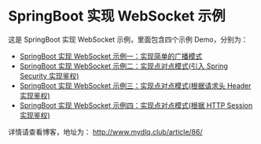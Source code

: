 # SpringBoot 实现 WebSocket 示例

这是 SpringBoot 实现 WebSocket 示例，里面包含四个示例 Demo，分别为：

- [SpringBoot 实现 WebSocket 示例一：实现简单的广播模式](https://github.com/my-dlq/blog-example/tree/master/springboot/springboot-websocket-example/springboot-websocket-topic-example/)
- [SpringBoot 实现 WebSocket 示例二：实现点对点模式(引入 Spring Security 实现鉴权)](https://github.com/my-dlq/blog-example/tree/master/springboot/springboot-websocket-example/springboot-websocket-queue-security-example/)
- [SpringBoot 实现 WebSocket 示例三：实现点对点模式(根据请求头 Header 实现鉴权)](https://github.com/my-dlq/blog-example/tree/master/springboot/springboot-websocket-example/springboot-websocket-queue-header-example/)
- [SpringBoot 实现 WebSocket 示例四：实现点对点模式(根据 HTTP Session 实现鉴权)](https://github.com/my-dlq/blog-example/tree/master/springboot/springboot-websocket-example/springboot-websocket-queue-session-example/)

详情请查看博客，地址为： http://www.mydlq.club/article/86/